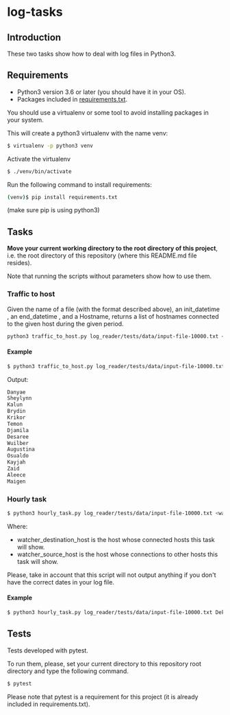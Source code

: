 # log-tasks

## Introduction

These two tasks show how to deal with log files in Python3.

## Requirements

- Python3 version 3.6 or later (you should have it in your OS).
- Packages included in [requirements.txt](requirements.txt).

You should use a virtualenv or some tool to avoid installing packages in your system.

This will create a python3 virtualenv with the name venv:

```bash
$ virtualenv -p python3 venv
```

Activate the virtualenv

```bash
$ ./venv/bin/activate
```

Run the following command to install requirements:

```bash
(venv)$ pip install requirements.txt
```

(make sure pip is using python3)

## Tasks

**Move your current working directory to the root directory of this project**,
i.e. the root directory of this repository (where this README.md file resides).

Note that running the scripts without parameters show how to use them.

### Traffic to host

Given the name of a file (with the format described above), an  init_datetime , an end_datetime , and a Hostname,
returns a list of hostnames connected to the given host during the given period.

```bash
python3 traffic_to_host.py log_reader/tests/data/input-file-10000.txt <start timestamp> <end timestamp> <Host to monitor traffic>
```

#### Example

```bash
$ python3 traffic_to_host.py log_reader/tests/data/input-file-10000.txt 1565647313867 1565733331098 Zoeann
```
Output:
```bash
Danyae
Sheylynn
Kalun
Brydin
Krikor
Temon
Djamila
Desaree
Wuilber
Augustina
Osualdo
Kayjah
Zaid
Aleece
Maigen
```

### Hourly task

```bash
$ python3 hourly_task.py log_reader/tests/data/input-file-10000.txt <watched_destination_host> <watched_source_host>
```

Where:
- watcher_destination_host is the host whose connected hosts this task will show.
- watcher_source_host is the host whose connections to other hosts this task will show.

Please, take in account that this script will not output anything if you don't have the correct dates in your log file.

#### Example

```bash
$ python3 hourly_task.py log_reader/tests/data/input-file-10000.txt Dekevious Zoeann
```

## Tests
Tests developed with pytest.

To run them, please, set your current directory to this repository root directory and type the following command.

```bash
$ pytest
```

Please note that pytest is a requirement for this project (it is already included in requirements.txt).